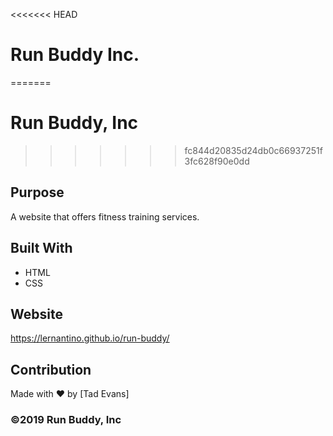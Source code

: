 <<<<<<< HEAD
# Run Buddy Inc.
=======
# Run Buddy, Inc
>>>>>>> fc844d20835d24db0c66937251f3fc628f90e0dd

## Purpose
A website that offers fitness training services. 

## Built With
* HTML
* CSS

## Website
https://lernantino.github.io/run-buddy/

## Contribution
Made with ❤️ by [Tad Evans]

### ©️2019 Run Buddy, Inc 
